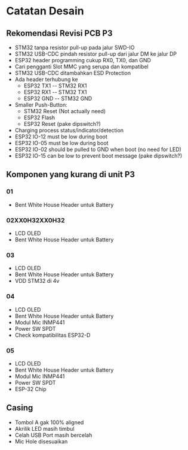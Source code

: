 # Catatan Desain

## Rekomendasi Revisi PCB P3
- STM32 tanpa resistor pull-up pada jalur SWD-IO
- STM32 USB-CDC pindah resistor pull-up dari jalur DM ke jalur DP
- ESP32 header programming cukup RX0, TX0, dan GND
- Cari pengganti Slot MMC yang serupa dan kompatibel
- STM32 USB-CDC ditambahkan ESD Protection
- Ada header terhubung ke
    + ESP32 TX1 -- STM32 RX1
    + ESP32 RX1 -- STM32 TX1
    + ESP32 GND -- STM32 GND
- Smaller Push-Button:
    + STM32 Reset (Not actually need)
    + ESP32 Flash
    + ESP32 Reset (pake dipswitch?)
- Charging process status/indicator/detection
- ESP32 IO-12 must be low during boot
- ESP32 IO-05 must be low during boot
- ESP32 IO-02 should be pulled to GND when boot (no need for LED)
- ESP32 IO-15 can be low to prevent boot message (pake dipswitch?)

## Komponen yang kurang di unit P3

### 01
- Bent White House Header untuk Battery

### 02XX0H32XX0H32
- LCD OLED
- Bent White House Header untuk Battery

### 03
- LCD OLED
- Bent White House Header untuk Battery
- VDD STM32 di 4v

### 04
- LCD OLED
- Bent White House Header untuk Battery
- Modul Mic INMP441
- Power SW SPDT
- Check kompatibilitas ESP32-D

### 05
- LCD OLED
- Bent White House Header untuk Battery
- Modul Mic INMP441
- Power SW SPDT
- ESP-32 Chip

## Casing
- Tombol A gak 100% aligned
- Akrilik LED masih timbul
- Celah USB Port masih bercelah
- Mic Hole disesuaikan
